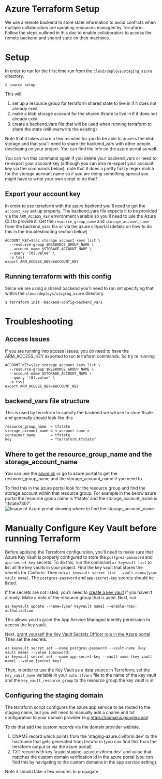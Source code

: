 # Azure Terraform Setup
We use a remote backend to store state information to avoid conflicts when 
multiple collaborators are updating resources managed by Terraform. 
Follow the steps outlined in this doc to enable collaborators to access 
the remote backend and shared state on their machines.

# Setup
In order to run for the first time run from the `cloud/deploys/staging_azure` 
directory.
 
```
$ source setup
```

This will: 
1. set up a resource group for terraform shared state to live in if it does
not already exist
2. make a blob storage account for the shared tfstate to live in if it does
not already exist
3. create a backend_vars file that will be used when running terraform to 
share the state (will overwrite the existing)

Note that it takes azure a few minutes for you to be able to access the blob 
storage and that you'll need to share the backend_vars with other people 
developing on your project. You can find the info on the azure portal as well. 

You can run this command again if you delete your backend_vars or need to
re-export your account key (although you can also re-export your account key
via the commands below), note that it does a pretty fuzzy regex match for
the storage account name so if you are doing something special you might have
to write your own script to do that!

## Export your account key
In order to use terraform with the azure backend you'll need to get the 
`account_key` set up properly. The backend_vars file expects it to be provided 
via the `ARM_ACCESS_KEY` environment variable so you'll need to use the Azure CLI to provide it. 
Get the `resource_group_name` and `storage_account_name` from the backend_vars
file or via the azure cli/portal (details on how to do this in the 
troubleshooting section below)
```
ACCOUNT_KEY=$(az storage account keys list \
  --resource-group $RESOURCE_GROUP_NAME \
  --account-name $STORAGE_ACCOUNT_NAME \
  --query '[0].value' \
  -o tsv)
export ARM_ACCESS_KEY=$ACCOUNT_KEY
```

## Running terraform with this config  
Since we are using a shared backend you'll need to run init specifying that 
within the `cloud/deploys/staging_azure` directory.
```
$ terraform init -backend-config=backend_vars
```

# Troubleshooting

## Access Issues
If you are running into access issues, you do need to have the ARM_ACCESS_KEY 
exported to run terraform commands. So try re running
```
ACCOUNT_KEY=$(az storage account keys list \
  --resource-group $RESOURCE_GROUP_NAME \
  --account-name $STORAGE_ACCOUNT_NAME \
  --query '[0].value' \
  -o tsv)
export ARM_ACCESS_KEY=$ACCOUNT_KEY
```

## backend_vars file structure

This is used by terraform to specify the backend we wil use to store tfsate 
and generally should look like this
```
resource_group_name  = tfstate
storage_account_name = < account name >
container_name       = tfstate
key                  = "terraform.tfstate"
```

## Where to get the resource_group_name and the storage_account_name

You can use the [azure cli](https://docs.microsoft.com/en-us/cli/azure/)
or go to azure portal to get the resource_group_name
and the storage_account_name if you need to.

To find this in the azure portal look for the resource group and find the 
storage account within that resource group. For example in the below azure 
portal the resource group name is 'tfstate' and the storage_account_name is 
'tfstate7307'.
![Image of Azure portal showing where to find the storage_account_name](img/how_to_find_backend_vars.png?raw=true)

# Manually Configure Key Vault before running Terraform
Before applying the Terraform configuration, you'll need to make sure that Azure Key Vault is
properly configured to store the `postgres-password` and `app-secret-key` secrets. To do this, run the command `az keyvault list` to list all the key vaults in your project. Find the key vault that stores the secrets for Civiform. Then run `az keyvault secret list --vault-name=[your vault name]`. The `postgres-password` and `app-secret-key` secrets should be listed.

If the secrets are not listed, you'll need to [create a key vault](https://docs.microsoft.com/en-us/azure/key-vault/general/quick-create-cli) if you haven't already. Make a note of the resource group that is used. Next, run 
```
az keyvault update --name=[your keyvault name] --enable-rbac-authorization
```
This allows you to grant the App Service Managed Identity permission to access the key vault.

Next, [grant yourself the Key Vault Secrets Officer role in the Azure portal](https://docs.microsoft.com/en-us/azure/key-vault/general/rbac-guide?tabs=azure-cli#key-vault-scope-role-assignment)
Then set the secrets:

```
az keyvault secret set --name postgres-password --vault-name [key vault name] --value [password]
az keyvault secret set --name app-secret-key --vault-name [key vault name] --value [secret key]
```

Then, in order to use the Key Vault as a data source in Terraform, set the `key_vault_name` variable in your `auto.tfvars` file to the name of the key vault and the `key_vault_resource_group` to the resource group the key vault is in.

## Configuring the staging domain
The terraform script configures the azure app service to be routed to the staging name, but you will need to manually add a cname and txt configuration to your domain provider (e.g https://domains.google.com). 

To do that add the custom records via the domain provider webiste. 
1) CNAME record which points from the 'staging-azure.civiform.dev' to the hostname that gets generated from terraform (you can find this from the terraform output or via the azure portal)
2) TXT record with key 'asuid.staging-azure.civiform.dev' and value that matches the custom domain verification id in the azure portal (you can find this by navigating to the custom domains in the app service setting). 

Note it should take a few minutes to propagate.